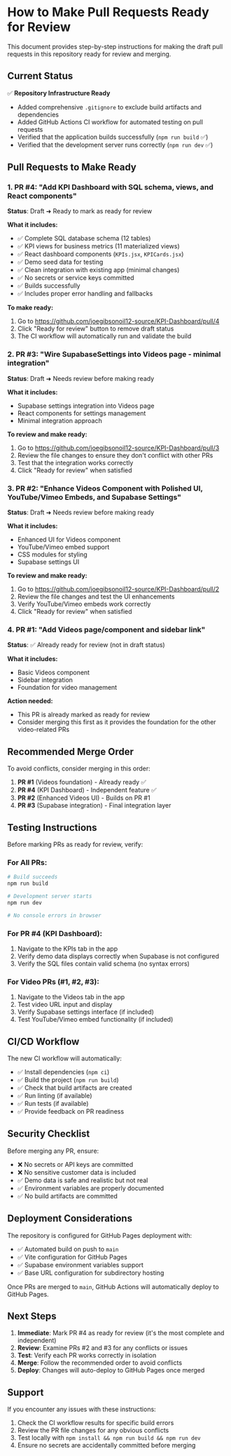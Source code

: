 # How to Make Pull Requests Ready for Review

This document provides step-by-step instructions for making the draft pull requests in this repository ready for review and merging.

## Current Status

✅ **Repository Infrastructure Ready**
- Added comprehensive `.gitignore` to exclude build artifacts and dependencies
- Added GitHub Actions CI workflow for automated testing on pull requests
- Verified that the application builds successfully (`npm run build` ✅)
- Verified that the development server runs correctly (`npm run dev` ✅)

## Pull Requests to Make Ready

### 1. PR #4: "Add KPI Dashboard with SQL schema, views, and React components" 
**Status**: Draft ➜ Ready to mark as ready for review

**What it includes:**
- ✅ Complete SQL database schema (12 tables)
- ✅ KPI views for business metrics (11 materialized views) 
- ✅ React dashboard components (`KPIs.jsx`, `KPICards.jsx`)
- ✅ Demo seed data for testing
- ✅ Clean integration with existing app (minimal changes)
- ✅ No secrets or service keys committed
- ✅ Builds successfully
- ✅ Includes proper error handling and fallbacks

**To make ready:**
1. Go to https://github.com/joegibsonoil12-source/KPI-Dashboard/pull/4
2. Click "Ready for review" button to remove draft status
3. The CI workflow will automatically run and validate the build

### 2. PR #3: "Wire SupabaseSettings into Videos page - minimal integration"
**Status**: Draft ➜ Needs review before making ready

**What it includes:**
- Supabase settings integration into Videos page
- React components for settings management
- Minimal integration approach

**To review and make ready:**
1. Go to https://github.com/joegibsonoil12-source/KPI-Dashboard/pull/3
2. Review the file changes to ensure they don't conflict with other PRs
3. Test that the integration works correctly
4. Click "Ready for review" when satisfied

### 3. PR #2: "Enhance Videos Component with Polished UI, YouTube/Vimeo Embeds, and Supabase Settings"
**Status**: Draft ➜ Needs review before making ready

**What it includes:**
- Enhanced UI for Videos component
- YouTube/Vimeo embed support
- CSS modules for styling
- Supabase settings UI

**To review and make ready:**
1. Go to https://github.com/joegibsonoil12-source/KPI-Dashboard/pull/2
2. Review the file changes and test the UI enhancements
3. Verify YouTube/Vimeo embeds work correctly
4. Click "Ready for review" when satisfied

### 4. PR #1: "Add Videos page/component and sidebar link"
**Status**: ✅ Already ready for review (not in draft status)

**What it includes:**
- Basic Videos component
- Sidebar integration
- Foundation for video management

**Action needed:**
- This PR is already marked as ready for review
- Consider merging this first as it provides the foundation for the other video-related PRs

## Recommended Merge Order

To avoid conflicts, consider merging in this order:

1. **PR #1** (Videos foundation) - Already ready ✅
2. **PR #4** (KPI Dashboard) - Independent feature ✅  
3. **PR #2** (Enhanced Videos UI) - Builds on PR #1
4. **PR #3** (Supabase integration) - Final integration layer

## Testing Instructions

Before marking PRs as ready for review, verify:

### For All PRs:
```bash
# Build succeeds
npm run build

# Development server starts
npm run dev

# No console errors in browser
```

### For PR #4 (KPI Dashboard):
1. Navigate to the KPIs tab in the app
2. Verify demo data displays correctly when Supabase is not configured
3. Verify the SQL files contain valid schema (no syntax errors)

### For Video PRs (#1, #2, #3):
1. Navigate to the Videos tab in the app  
2. Test video URL input and display
3. Verify Supabase settings interface (if included)
4. Test YouTube/Vimeo embed functionality (if included)

## CI/CD Workflow

The new CI workflow will automatically:
- ✅ Install dependencies (`npm ci`)
- ✅ Build the project (`npm run build`)  
- ✅ Check that build artifacts are created
- ✅ Run linting (if available)
- ✅ Run tests (if available)
- ✅ Provide feedback on PR readiness

## Security Checklist

Before merging any PR, ensure:
- ❌ No secrets or API keys are committed
- ❌ No sensitive customer data is included
- ✅ Demo data is safe and realistic but not real
- ✅ Environment variables are properly documented
- ✅ No build artifacts are committed

## Deployment Considerations

The repository is configured for GitHub Pages deployment with:
- ✅ Automated build on push to `main` 
- ✅ Vite configuration for GitHub Pages
- ✅ Supabase environment variables support
- ✅ Base URL configuration for subdirectory hosting

Once PRs are merged to `main`, GitHub Actions will automatically deploy to GitHub Pages.

## Next Steps

1. **Immediate**: Mark PR #4 as ready for review (it's the most complete and independent)
2. **Review**: Examine PRs #2 and #3 for any conflicts or issues
3. **Test**: Verify each PR works correctly in isolation  
4. **Merge**: Follow the recommended order to avoid conflicts
5. **Deploy**: Changes will auto-deploy to GitHub Pages once merged

## Support

If you encounter any issues with these instructions:
1. Check the CI workflow results for specific build errors
2. Review the PR file changes for any obvious conflicts
3. Test locally with `npm install && npm run build && npm run dev`
4. Ensure no secrets are accidentally committed before merging